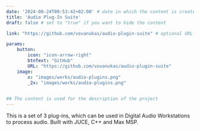 ```yaml
---
date: '2024-08-24T09:53:42+02:00' # date in which the content is created - defaults to "today"
title: 'Audio Plug-In Suite'
draft: false # set to "true" if you want to hide the content 

link: "https://github.com/vovanukas/audio-plugin-suite" # optional URL to link the logo to

params:
    button:
        icon: "icon-arrow-right"
        btnText: "GitHub"
        URL: "https://github.com/vovanukas/audio-plugin-suite"
    image:  
        x: "images/works/audio-plugins.png"
        _2x: "images/works/audio-plugins.png"
    

## The content is used for the description of the project
---
```


This is a set of 3 plug-ins, which can be used in Digital Audio Workstations to process audio. Built with JUCE, C++ and Max MSP.